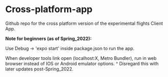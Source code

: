 # Cross-platform-app
Github repo for the cross platform version of the experimental flights Client App. 

**Note for beginners (as of Spring_2022):**

Use Debug -> 'expo start' inside package.json to run the app. 

When developer tools link open (localhost:X, Metro Bundler), run in web browser instead of IOS or Android emulator options. 
^ Disregard this with later updates post-Spring_2022.

